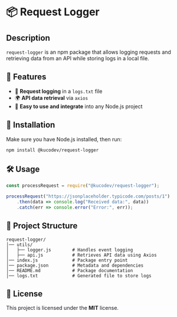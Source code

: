 # 📦 Request Logger

## Description
`request-logger` is an npm package that allows logging requests and retrieving data from an API while storing logs in a local file.

## 📌 Features
- 📜 **Request logging** in a `logs.txt` file
- 🌍 **API data retrieval** via `axios`
- 🔧 **Easy to use and integrate** into any Node.js project

## 🚀 Installation
Make sure you have Node.js installed, then run:

```sh
npm install @kucodev/request-logger
```

## 🛠️ Usage

```javascript
const processRequest = require("@kucodev/request-logger");

processRequest("https://jsonplaceholder.typicode.com/posts/1")
    .then(data => console.log("Received data:", data))
    .catch(err => console.error("Error:", err));
```

## 📂 Project Structure
```
request-logger/
│── utils/
│   ├── logger.js        # Handles event logging
│   ├── api.js           # Retrieves API data using Axios
│── index.js             # Package entry point
│── package.json         # Metadata and dependencies
│── README.md            # Package documentation
│── logs.txt             # Generated file to store logs
```

## 📜 License
This project is licensed under the **MIT** license.
